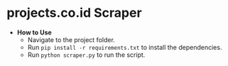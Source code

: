 # projects.co.id Scraper

- **How to Use**
  - Navigate to the project folder.
  - Run `pip install -r requirements.txt` to install the dependencies.
  - Run `python scraper.py` to run the script.
